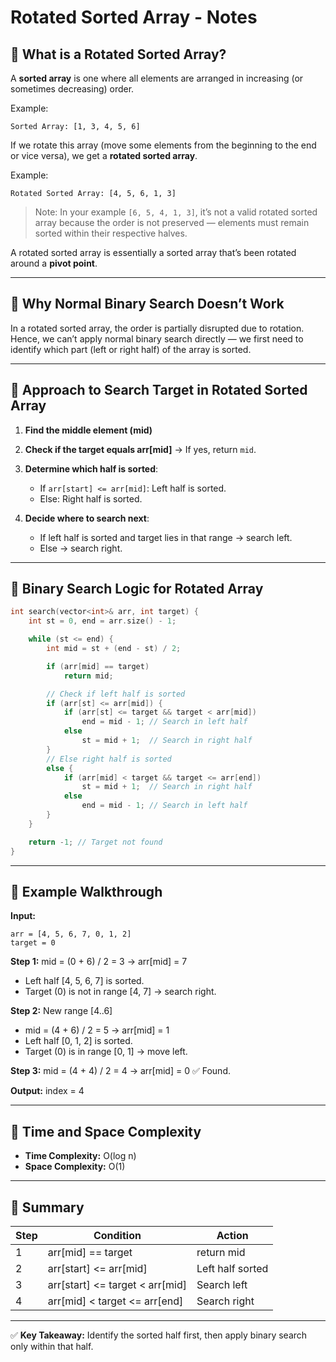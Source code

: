 # Rotated Sorted Array - Notes

## 🔹 What is a Rotated Sorted Array?

A **sorted array** is one where all elements are arranged in increasing (or sometimes decreasing) order.

Example:

```
Sorted Array: [1, 3, 4, 5, 6]
```

If we rotate this array (move some elements from the beginning to the end or vice versa), we get a **rotated sorted array**.

Example:

```
Rotated Sorted Array: [4, 5, 6, 1, 3]
```

> Note: In your example `[6, 5, 4, 1, 3]`, it’s not a valid rotated sorted array because the order is not preserved — elements must remain sorted within their respective halves.

A rotated sorted array is essentially a sorted array that’s been rotated around a **pivot point**.

---

## 🔹 Why Normal Binary Search Doesn’t Work

In a rotated sorted array, the order is partially disrupted due to rotation. Hence, we can’t apply normal binary search directly — we first need to identify which part (left or right half) of the array is sorted.

---

## 🔹 Approach to Search Target in Rotated Sorted Array

1. **Find the middle element (mid)**
2. **Check if the target equals arr[mid]** → If yes, return `mid`.
3. **Determine which half is sorted**:

   * If `arr[start] <= arr[mid]`: Left half is sorted.
   * Else: Right half is sorted.
4. **Decide where to search next**:

   * If left half is sorted and target lies in that range → search left.
   * Else → search right.

---

## 🔹 Binary Search Logic for Rotated Array

```cpp
int search(vector<int>& arr, int target) {
    int st = 0, end = arr.size() - 1;

    while (st <= end) {
        int mid = st + (end - st) / 2;

        if (arr[mid] == target)
            return mid;

        // Check if left half is sorted
        if (arr[st] <= arr[mid]) {
            if (arr[st] <= target && target < arr[mid])
                end = mid - 1; // Search in left half
            else
                st = mid + 1;  // Search in right half
        }
        // Else right half is sorted
        else {
            if (arr[mid] < target && target <= arr[end])
                st = mid + 1;  // Search in right half
            else
                end = mid - 1; // Search in left half
        }
    }

    return -1; // Target not found
}
```

---

## 🔹 Example Walkthrough

**Input:**

```
arr = [4, 5, 6, 7, 0, 1, 2]
target = 0
```

**Step 1:** mid = (0 + 6) / 2 = 3 → arr[mid] = 7

* Left half [4, 5, 6, 7] is sorted.
* Target (0) is not in range [4, 7] → search right.

**Step 2:** New range [4..6]

* mid = (4 + 6) / 2 = 5 → arr[mid] = 1
* Left half [0, 1, 2] is sorted.
* Target (0) is in range [0, 1] → move left.

**Step 3:** mid = (4 + 4) / 2 = 4 → arr[mid] = 0 ✅ Found.

**Output:** index = 4

---

## 🔹 Time and Space Complexity

* **Time Complexity:** O(log n)
* **Space Complexity:** O(1)

---

## 🔹 Summary

| Step | Condition                       | Action           |
| ---- | ------------------------------- | ---------------- |
| 1    | arr[mid] == target              | return mid       |
| 2    | arr[start] <= arr[mid]          | Left half sorted |
| 3    | arr[start] <= target < arr[mid] | Search left      |
| 4    | arr[mid] < target <= arr[end]   | Search right     |

---

✅ **Key Takeaway:** Identify the sorted half first, then apply binary search only within that half.
